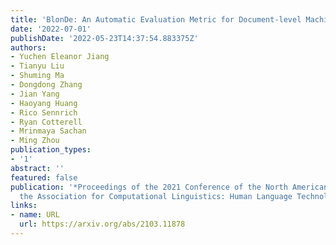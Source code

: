 ```yaml
---
title: 'BlonDe: An Automatic Evaluation Metric for Document-level Machine Translation'
date: '2022-07-01'
publishDate: '2022-05-23T14:37:54.883375Z'
authors:
- Yuchen Eleanor Jiang
- Tianyu Liu
- Shuming Ma
- Dongdong Zhang
- Jian Yang
- Haoyang Huang
- Rico Sennrich
- Ryan Cotterell
- Mrinmaya Sachan
- Ming Zhou
publication_types:
- '1'
abstract: ''
featured: false
publication: '*Proceedings of the 2021 Conference of the North American Chapter of
  the Association for Computational Linguistics: Human Language Technologies*'
links:
- name: URL
  url: https://arxiv.org/abs/2103.11878
---
```


